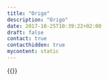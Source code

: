 ```yaml
---
title: "Origo"
description: "Origo"
date: 2017-10-25T10:39:22+02:00
draft: false
contact: true
contacthidden: true
mycontent: static
---
```

{{<partner-single
company="Origo"
type="si"
website="https://www.origo.is/english/"
countrycode="IS"
city="Kopavogur"
description="<p>Origo is a leading Nordic IT service company that utilises the ingenuity of its staff to help its customers to enhance their results, success and security. We have more than 50 years of experience in developing and operating IT systems and service both In Iceland and Sweden. Origo offers comprehensive portfolio of solutions for all industries:<br/><ul><li>ERP business solutions</li><li>Managed services</li><li>Software development</li><li>IT infrastructure</li><li>IT hardware solutions</li></ul></p><p>Origo has been listed on the OMX Nordic Exchange in Iceland since 1995.</p><p>Origo Facts: <br/><ul><li>100 software developers</li><li>150 technical specialist</li><li>200 consultants</li><li>Origo is „IT department“ for 100 companies</li><li>30,000 employees receive wages that are calculated in Orgo’s HR and payroll each month</li><li>7,000 e-prescriptions go through system of Origo every day</li><li>A leading company in services for the financial market in the Nordic countries</li></ul></p>"
siregion="emea"
level="basic"
logo="//images.ctfassets.net/vpidbgnakfvf/3IqfYUkVgP2OwcrUd9e96h/96a4c9aa21fe323dd8f2fa47a25ba441/origo_logo.png">}}